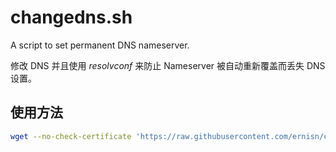 # changedns.sh
A script to set permanent DNS nameserver.

修改 DNS 并且使用 *resolvconf* 来防止 Nameserver 被自动重新覆盖而丢失 DNS 设置。

## 使用方法
```bash
wget --no-check-certificate 'https://raw.githubusercontent.com/ernisn/changedns.sh/master/changedns.sh' && bash changedns.sh
```
